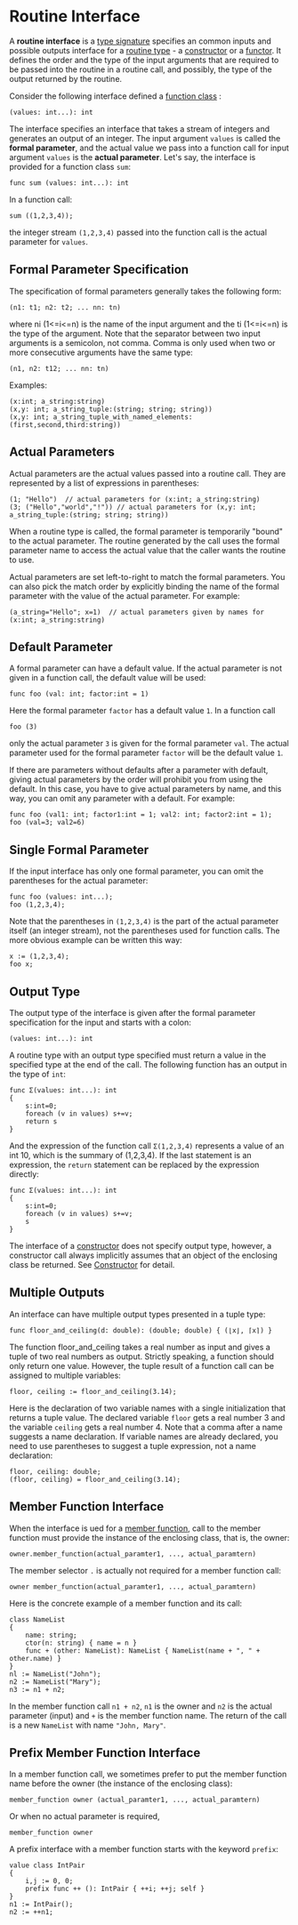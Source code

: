 # Routine Interface

A **routine interface** is a [type signature](https://en.wikipedia.org/wiki/Type_signature) specifies an common inputs and possible outputs interface for a [routine type](routine.md) - a [constructor](Constructor.md) or a [functor](Functor.md). It defines the order and the type of the input arguments that are required to be passed into the routine in a routine call, and possibly, the type of the output returned by the routine.

Consider the following interface defined a [function class](FunctionClass.md) :
```altro
(values: int...): int
```
The interface specifies an interface that takes a stream of integers and generates an output of an integer. The input argument `values` is called the **formal parameter**, and the actual value we pass into a function call for input argument `values` is the **actual parameter**. Let's say, the interface is provided for a function class `sum`:
```altro
func sum (values: int...): int
```
In a function call:
```altro
sum ((1,2,3,4));
```
the integer stream `(1,2,3,4)` passed into the function call is the actual parameter for `values`. 

## Formal Parameter Specification

The specification of formal parameters generally takes the following form:
```altro
(n1: t1; n2: t2; ... nn: tn)
```
where ni (1<=i<=n) is the name of the input argument and the ti (1<=i<=n) is the type of the argument. Note that the separator between two input arguments is a semicolon, not comma. Comma is only used when two or more consecutive arguments have the same type:
```altro
(n1, n2: t12; ... nn: tn)
```
Examples:
```altro
(x:int; a_string:string)
(x,y: int; a_string_tuple:(string; string; string))
(x,y: int; a_string_tuple_with_named_elements:(first,second,third:string))
```

## Actual Parameters

Actual parameters are the actual values passed into a routine call. They are represented by a list of expressions in parentheses:
```altro
(1; "Hello")  // actual parameters for (x:int; a_string:string)
(3; ("Hello","world","!")) // actual parameters for (x,y: int; a_string_tuple:(string; string; string))
```
When a routine type is called, the formal parameter is temporarily "bound" to the actual parameter. The routine generated by the call uses the formal parameter name to access the actual value that the caller wants the routine to use.

Actual parameters are set left-to-right to match the formal parameters. You can also pick the match order by explicitly binding the name of the formal parameter with the value of the actual parameter. For example:
```altro
(a_string="Hello"; x=1)  // actual parameters given by names for (x:int; a_string:string)
```

## Default Parameter

A formal parameter can have a default value. If the actual parameter is not given in a function call, the default value will be used:
```altro
func foo (val: int; factor:int = 1)
```
Here the formal parameter `factor` has a default value `1`. In a function call
```altro
foo (3)
```
only the actual parameter `3` is given for the formal parameter `val`. The actual parameter used for the formal parameter `factor` will be the default value `1`.

If there are parameters without defaults after a parameter with default, giving actual parameters by the order will prohibit you from using the default. In this case, you have to give actual parameters by name, and this way, you can omit any parameter with a default. For example:
```altro
func foo (val1: int; factor1:int = 1; val2: int; factor2:int = 1);
foo (val=3; val2=6)
```

## Single Formal Parameter

If the input interface has only one formal parameter, you can omit the parentheses for the actual parameter:
```altro
func foo (values: int...);
foo (1,2,3,4);
```
Note that the parentheses in `(1,2,3,4)` is the part of the actual parameter itself (an integer stream), not the parentheses used for function calls. The more obvious example can be written this way:
```altro
x := (1,2,3,4);
foo x;
```

## Output Type

The output type of the interface is given after the formal parameter specification for the input and starts with a colon:
```altro
(values: int...): int
```
A routine type with an output type specified must return a value in the specified type at the end of the call. The following function has an output in the type of `int`:
```altro
func Σ(values: int...): int
{
    s:int=0;
    foreach (v in values) s+=v;
    return s
}
```
And the expression of the function call `Σ(1,2,3,4)` represents a value of an int 10, which is the summary of (1,2,3,4). If the last statement is an expression, the `return` statement can be replaced by the expression directly:
```altro
func Σ(values: int...): int
{
    s:int=0;
    foreach (v in values) s+=v;
    s
}
```
The interface of a [constructor](Constructor.md) does not specify output type, however, a constructor call always implicitly assumes that an object of the enclosing class be returned. See [Constructor](Constructor.md) for detail.

## Multiple Outputs

An interface can have multiple output types presented in a tuple type:
```altro
func floor_and_ceiling(d: double): (double; double) { (⌊x⌋, ⌈x⌉) }
```
The function floor_and_ceiling takes a real number as input and gives a tuple of two real numbers as output. Strictly speaking, a function should only return one value. However, the tuple result of a function call can be assigned to multiple variables:
```altro
floor, ceiling := floor_and_ceiling(3.14);
```
Here is the declaration of two variable names with a single initialization that returns a tuple value. The declared variable `floor` gets a real number 3 and the variable `ceiling` gets a real number 4. Note that a comma after a name suggests a name declaration. If variable names are already declared, you need to use parentheses to suggest a tuple expression, not a name declaration:
```altro
floor, ceiling: double;
(floor, ceiling) = floor_and_ceiling(3.14);
```

## Member Function Interface

When the interface is ued for a [member function](MemberCClass.md), call to the member function must provide the instance of the enclosing class, that is, the owner:
```altro
owner.member_function(actual_paramter1, ..., actual_paramtern)
```
The member selector `.` is actually not required for a member function call:
```altro
owner member_function(actual_paramter1, ..., actual_paramtern)
```
Here is the concrete example of a member function and its call:
```altro
class NameList
{
    name: string;
    ctor(n: string) { name = n }
    func + (other: NameList): NameList { NameList(name + ", " + other.name) }
}
nl := NameList("John");
n2 := NameList("Mary");
n3 := n1 + n2;
```
In the member function call `n1 + n2`, `n1` is the owner and `n2` is the actual parameter (input) and `+` is the member function name. The return of the call is a new `NameList` with name `"John, Mary"`.

## Prefix Member Function Interface

In a member function call, we sometimes prefer to put the member function name before the owner (the instance of the enclosing class):
```altro
member_function owner (actual_paramter1, ..., actual_paramtern)
```
Or when no actual parameter is required,
```altro
member_function owner
```
A prefix interface with a member function starts with the keyword `prefix`:
```altro
value class IntPair
{
    i,j := 0, 0;
    prefix func ++ (): IntPair { ++i; ++j; self }
}
n1 := IntPair();
n2 := ++n1;
```

